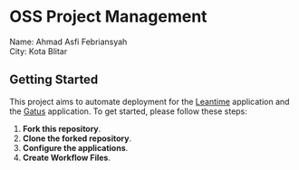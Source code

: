 # OSS Project Management

Name: Ahmad Asfi Febriansyah
<br>
City: Kota Blitar

## Getting Started

This project aims to automate deployment for the [Leantime](https://docs.leantime.io/) application and the [Gatus](https://github.com/TwiN/gatus?tab=readme-ov-file) application. To get started, please follow these steps:

1. **Fork this repository**.
2. **Clone the forked repository**.
3. **Configure the applications**.
4. **Create Workflow Files**.
